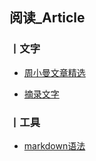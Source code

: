 ## 阅读_Article



### 丨文字

- [周小曼文章精选]( /Article/zxm/index.html )

- [摘录文字]( /Article/words.html )



### 丨工具

- [markdown语法]( /Article/markdown.html )